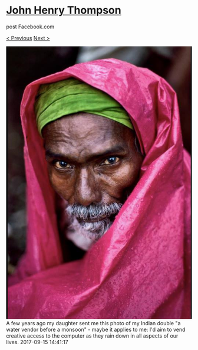# [John Henry Thompson](../README.md)
post Facebook.com

[< Previous](2017-09-17-5.md) [Next >](2017-09-15-2.md)

[![](../media/2017-09-15/Timeline-Photos-A-few-years-ago-my-daughter-sent-me-this-photo-o.jpg)](../README.md)
A few years ago my daughter sent me this photo of my Indian double "a water vendor before a monsoon" - maybe it applies to me: I'd aim to vend creative access to the computer as they rain down in all aspects of our lives.
2017-09-15 14:41:17